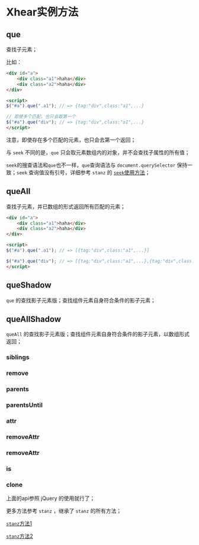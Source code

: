 # Xhear实例方法

## que

查找子元素；

比如：

```html
<div id="a">
    <div class="a1">haha</div>
    <div class="a2">haha</div>
</div>

<script>
$("#a").que(".a1"); // => {tag:"div",class:"a1",...}

// 即使多个匹配，也只会取第一个
$("#a").que("div"); // => {tag:"div",class:"a1",...}
</script>
```

注意，即使存在多个匹配的元素，也只会去第一个返回；

与 `seek` 不同的是，`que` 只会取元素数组内的对象，并不会查找子属性的所有值；

`seek`的搜查语法和`que`也不一样，`que`查询语法与 `document.querySelector` 保持一致；`seek` 查询值没有引号，详细参考 `stanz` 的 [`seek`使用方法](https://github.com/kirakiray/stanz/blob/master/doc/cn/method_about_data.md#seek)；

## queAll

查找子元素，并已数组的形式返回所有匹配的元素；

```html
<div id="a">
    <div class="a1">haha</div>
    <div class="a2">haha</div>
</div>

<script>
$("#a").que(".a1"); // => [{tag:"div",class:"a1",...}]

$("#a").que("div"); // => [{tag:"div",class:"a1",...},{tag:"div",class:"a2",...}]
</script>
```

## queShadow

`que` 的查找影子元素版；查找组件元素自身符合条件的影子元素；

## queAllShadow

`queAll` 的查找影子元素版；查找组件元素自身符合条件的影子元素，以数组形式返回；

### siblings

### remove

### parents

### parentsUntil

### attr

### removeAttr

### removeAttr

### is

### clone

上面的api参照 jQuery 的使用就行了；

更多方法参考 `stanz` ，继承了 `stanz` 的所有方法；

[`stanz`方法1](https://github.com/kirakiray/stanz/blob/master/doc/cn/method_about_data.md)

[`stanz`方法2](https://github.com/kirakiray/stanz/blob/master/doc/cn/method_about_other.md)
